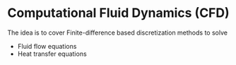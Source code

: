 # Computational Fluid Dynamics (CFD)

The idea is to cover Finite-difference based discretization methods to solve
- Fluid flow equations
- Heat transfer equations
